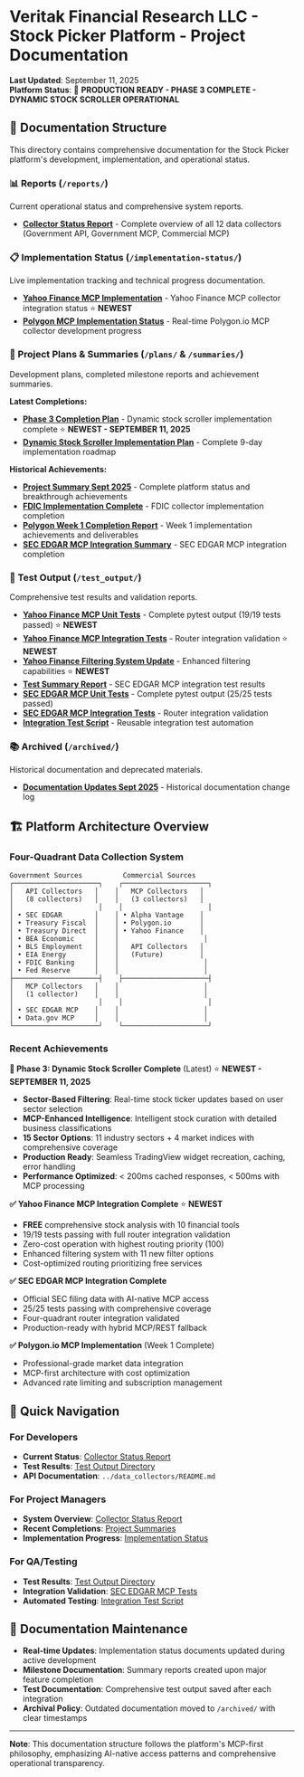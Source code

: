 # Veritak Financial Research LLC - Stock Picker Platform - Project Documentation

**Last Updated**: September 11, 2025  
**Platform Status**: 🎉 **PRODUCTION READY - PHASE 3 COMPLETE - DYNAMIC STOCK SCROLLER OPERATIONAL**

## 📁 Documentation Structure

This directory contains comprehensive documentation for the Stock Picker platform's development, implementation, and operational status.

### 📊 Reports (`/reports/`)
Current operational status and comprehensive system reports.

- **[Collector Status Report](reports/COLLECTOR_STATUS_REPORT.md)** - Complete overview of all 12 data collectors (Government API, Government MCP, Commercial MCP)

### 📋 Implementation Status (`/implementation-status/`)
Live implementation tracking and technical progress documentation.

- **[Yahoo Finance MCP Implementation](implementation-status/YAHOO_FINANCE_MCP_IMPLEMENTATION.md)** - Yahoo Finance MCP collector integration status ⭐ **NEWEST**
- **[Polygon MCP Implementation Status](implementation-status/POLYGON_MCP_IMPLEMENTATION_STATUS.md)** - Real-time Polygon.io MCP collector development progress

### 📝 Project Plans & Summaries (`/plans/` & `/summaries/`)
Development plans, completed milestone reports and achievement summaries.

**Latest Completions:**
- **[Phase 3 Completion Plan](plans/PHASE3_COMPLETED_PLAN.md)** - Dynamic stock scroller implementation complete ⭐ **NEWEST - SEPTEMBER 11, 2025**
- **[Dynamic Stock Scroller Implementation Plan](plans/DYNAMIC_STOCK_SCROLLER_MCP_INTEGRATION_PLAN.md)** - Complete 9-day implementation roadmap

**Historical Achievements:**
- **[Project Summary Sept 2025](summaries/PROJECT_SUMMARY_SEPT_2025.md)** - Complete platform status and breakthrough achievements
- **[FDIC Implementation Complete](summaries/FDIC_IMPLEMENTATION_COMPLETE.md)** - FDIC collector implementation completion  
- **[Polygon Week 1 Completion Report](summaries/POLYGON_WEEK_1_COMPLETION_REPORT.md)** - Week 1 implementation achievements and deliverables
- **[SEC EDGAR MCP Integration Summary](summaries/SEC_EDGAR_MCP_INTEGRATION_SUMMARY.md)** - SEC EDGAR MCP integration completion

### 🧪 Test Output (`/test_output/`)
Comprehensive test results and validation reports.

- **[Yahoo Finance MCP Unit Tests](test_output/yahoo_finance_mcp_unit_tests.txt)** - Complete pytest output (19/19 tests passed) ⭐ **NEWEST**
- **[Yahoo Finance MCP Integration Tests](test_output/yahoo_finance_mcp_integration_tests.txt)** - Router integration validation ⭐ **NEWEST**
- **[Yahoo Finance Filtering System Update](test_output/yahoo_finance_filtering_system_update.txt)** - Enhanced filtering capabilities ⭐ **NEWEST**
- **[Test Summary Report](test_output/test_summary_report.md)** - SEC EDGAR MCP integration test results
- **[SEC EDGAR MCP Unit Tests](test_output/sec_edgar_mcp_unit_tests.txt)** - Complete pytest output (25/25 tests passed)
- **[SEC EDGAR MCP Integration Tests](test_output/sec_edgar_mcp_integration_tests.txt)** - Router integration validation
- **[Integration Test Script](test_output/sec_edgar_mcp_integration_test.py)** - Reusable integration test automation

### 📚 Archived (`/archived/`)
Historical documentation and deprecated materials.

- **[Documentation Updates Sept 2025](archived/DOCUMENTATION_UPDATES_SEPT_2025.md)** - Historical documentation change log

## 🏗️ Platform Architecture Overview

### Four-Quadrant Data Collection System
```
Government Sources          Commercial Sources
┌─────────────────────┐    ┌─────────────────────┐
│   API Collectors   │    │   MCP Collectors   │
│   (8 collectors)   │    │   (3 collectors)   │
│                     │    │                     │
│ • SEC EDGAR        │    │ • Alpha Vantage    │
│ • Treasury Fiscal  │    │ • Polygon.io       │
│ • Treasury Direct  │    │ • Yahoo Finance    │
│ • BEA Economic     │    │                     │
│ • BLS Employment   │    │   API Collectors   │
│ • EIA Energy       │    │   (Future)         │
│ • FDIC Banking     │    │                     │
│ • Fed Reserve      │    │                     │
├─────────────────────┤    ├─────────────────────┤
│   MCP Collectors   │    │                     │
│   (1 collector)    │    │                     │
│                     │    │                     │
│ • SEC EDGAR MCP    │    │                     │
│ • Data.gov MCP     │    │                     │
└─────────────────────┘    └─────────────────────┘
```

### Recent Achievements

**🎉 Phase 3: Dynamic Stock Scroller Complete** (Latest) ⭐ **NEWEST - SEPTEMBER 11, 2025**
- **Sector-Based Filtering**: Real-time stock ticker updates based on user sector selection
- **MCP-Enhanced Intelligence**: Intelligent stock curation with detailed business classifications
- **15 Sector Options**: 11 industry sectors + 4 market indices with comprehensive coverage
- **Production Ready**: Seamless TradingView widget recreation, caching, error handling
- **Performance Optimized**: < 200ms cached responses, < 500ms with MCP processing

**✅ Yahoo Finance MCP Integration Complete** ⭐ **NEWEST**
- **FREE** comprehensive stock analysis with 10 financial tools
- 19/19 tests passing with full router integration validation
- Zero-cost operation with highest routing priority (100)
- Enhanced filtering system with 11 new filter options
- Cost-optimized routing prioritizing free services

**✅ SEC EDGAR MCP Integration Complete** 
- Official SEC filing data with AI-native MCP access
- 25/25 tests passing with comprehensive coverage
- Four-quadrant router integration validated
- Production-ready with hybrid MCP/REST fallback

**✅ Polygon.io MCP Implementation** (Week 1 Complete)  
- Professional-grade market data integration
- MCP-first architecture with cost optimization
- Advanced rate limiting and subscription management

## 📖 Quick Navigation

### For Developers
- **Current Status**: [Collector Status Report](reports/COLLECTOR_STATUS_REPORT.md)
- **Test Results**: [Test Output Directory](test_output/)
- **API Documentation**: `../data_collectors/README.md`

### For Project Managers  
- **System Overview**: [Collector Status Report](reports/COLLECTOR_STATUS_REPORT.md)
- **Recent Completions**: [Project Summaries](summaries/)
- **Implementation Progress**: [Implementation Status](implementation-status/)

### For QA/Testing
- **Test Results**: [Test Output Directory](test_output/)
- **Integration Validation**: [SEC EDGAR MCP Tests](test_output/test_summary_report.md)
- **Automated Testing**: [Integration Test Script](test_output/sec_edgar_mcp_integration_test.py)

## 🔄 Documentation Maintenance

- **Real-time Updates**: Implementation status documents updated during active development
- **Milestone Documentation**: Summary reports created upon major feature completion  
- **Test Documentation**: Comprehensive test output saved after each integration
- **Archival Policy**: Outdated documentation moved to `/archived/` with clear timestamps

---

**Note**: This documentation structure follows the platform's MCP-first philosophy, emphasizing AI-native access patterns and comprehensive operational transparency.